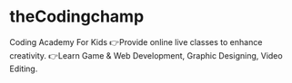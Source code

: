 # theCodingchamp
Coding Academy For Kids 👉Provide online live classes to enhance creativity. 👉Learn Game &amp; Web Development, Graphic Designing, Video Editing.
